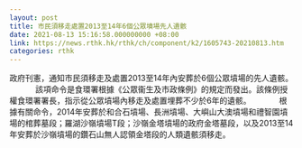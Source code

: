 ```yaml
---
layout: post
title: 市民須移走處置2013至14年6個公眾墳場先人遺骸
date: 2021-08-13 15:16:58.000000000 +08:00
link: https://news.rthk.hk/rthk/ch/component/k2/1605743-20210813.htm
categories: rthk
---
```


政府刊憲，通知市民須移走及處置2013至14年內安葬於6個公眾墳場的先人遺骸。
　　　
該項命令是食環署根據《公眾衞生及市政條例》的規定而發出。該條例授權食環署署長，指示從公眾墳場內移走及處置埋葬不少於6年的遺骸。
　　　
根據有關命令，2014年安葬於和合石墳場、長洲墳場、大嶼山大澳墳場和禮智園墳場的棺葬墓段；羅湖沙嶺墳場T段；沙嶺金塔墳場的政府金塔墓段，以及2013至14年安葬於沙嶺墳場的鑽石山無人認領金塔段的人類遺骸須移走。
